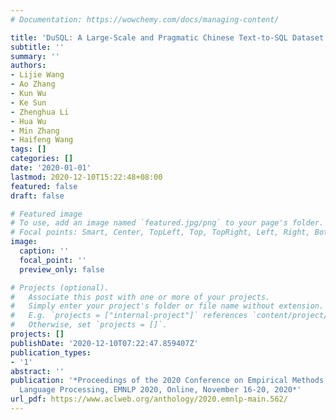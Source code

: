 ```yaml
---
# Documentation: https://wowchemy.com/docs/managing-content/

title: 'DuSQL: A Large-Scale and Pragmatic Chinese Text-to-SQL Dataset'
subtitle: ''
summary: ''
authors:
- Lijie Wang
- Ao Zhang
- Kun Wu
- Ke Sun
- Zhenghua Li
- Hua Wu
- Min Zhang
- Haifeng Wang
tags: []
categories: []
date: '2020-01-01'
lastmod: 2020-12-10T15:22:48+08:00
featured: false
draft: false

# Featured image
# To use, add an image named `featured.jpg/png` to your page's folder.
# Focal points: Smart, Center, TopLeft, Top, TopRight, Left, Right, BottomLeft, Bottom, BottomRight.
image:
  caption: ''
  focal_point: ''
  preview_only: false

# Projects (optional).
#   Associate this post with one or more of your projects.
#   Simply enter your project's folder or file name without extension.
#   E.g. `projects = ["internal-project"]` references `content/project/deep-learning/index.md`.
#   Otherwise, set `projects = []`.
projects: []
publishDate: '2020-12-10T07:22:47.859407Z'
publication_types:
- '1'
abstract: ''
publication: '*Proceedings of the 2020 Conference on Empirical Methods in Natural
  Language Processing, EMNLP 2020, Online, November 16-20, 2020*'
url_pdf: https://www.aclweb.org/anthology/2020.emnlp-main.562/
---
```


